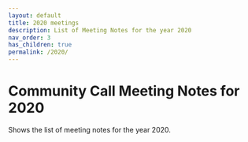 ```yaml
---
layout: default
title: 2020 meetings
description: List of Meeting Notes for the year 2020
nav_order: 3
has_children: true
permalink: /2020/
---
```


# Community Call Meeting Notes for 2020

Shows the list of meeting notes for the year 2020.
